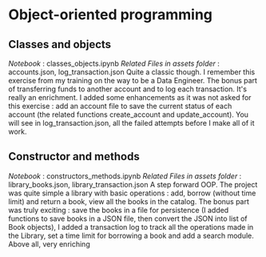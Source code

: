 # Object-oriented programming

## Classes and objects
*Notebook* : classes_objects.ipynb
*Related Files in assets folder* : accounts.json, log_transaction.json
Quite a classic though. I remember this exercise from my training on the way to be a Data Engineer. The bonus part of transferring funds to another account and to log each transaction. It's really an enrichment. I added some enhancements as it was not asked for this exercise : add an account file to save the current status of each account (the related functions create_account and update_account). You will see in log_transaction.json, all the failed attempts before I make all of it work.

## Constructor and methods
*Notebook* : constructors_methods.ipynb
*Related Files in assets folder* : library_books.json, library_transaction.json
A step forward OOP. The project was quite simple a library with basic operations : add, borrow (without time limit) and return a book, view all the books in the catalog. The bonus part was truly exciting : save the books in a file for persistence (I added functions to save books in a JSON file, then convert the JSON into list of Book objects), I added a transaction log to track all the operations made in the Library, set a time limit for borrowing a book and add a search module. Above all, very enriching